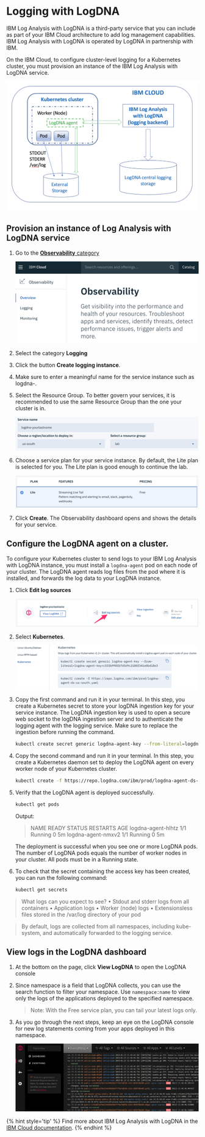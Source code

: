 # Logging with LogDNA

IBM Log Analysis with LogDNA is a third-party service that you can include as part of your IBM Cloud architecture to add log management capabilities. IBM Log Analysis with LogDNA is operated by LogDNA in partnership with IBM.

On the IBM Cloud, to configure cluster-level logging for a Kubernetes cluster, you must provision an instance of the IBM Log Analysis with LogDNA service.

![](./images/logdna-architecture.png)

## Provision an instance of Log Analysis with LogDNA service

1. Go to the [**Observability** category](https://cloud.ibm.com/observe)

    ![](./images/observe-landing.png)

1. Select the category **Logging**

1. Click the button **Create logging instance**.

1. Make sure to enter a meaningful name for the service instance such as logdna-<yourinitial>.

1. Select the Resource Group. To better govern your services, it is recommended to use the same Resource Group than the one your cluster is in.

    ![](./images/logging-creation.png)

1. Choose a service plan for your service instance. By default, the Lite plan is selected for you. The Lite plan is good enough to continue the lab.

    ![](./images/logging-plan.png)

1. Click **Create**. The Observability dashboard opens and shows the details for your service.

## Configure the LogDNA agent on a cluster.

To configure your Kubernetes cluster to send logs to your IBM Log Analysis with LogDNA instance, you must install a `logdna-agent` pod on each node of your cluster. The LogDNA agent reads log files from the pod where it is installed, and forwards the log data to your LogDNA instance.

1. Click **Edit log sources**

    ![](./images/logging-configure.png)

1. Select **Kubernetes**.

    ![](./images/logdna-agents.png)

1. Copy the first command and run it in your terminal. In this step, you create a Kubernetes secret to store your logDNA ingestion key for your service instance. The LogDNA ingestion key is used to open a secure web socket to the logDNA ingestion server and to authenticate the logging agent with the logging service. Make sure to replace the ingestion before running the command.
    ```sh
    kubectl create secret generic logdna-agent-key --from-literal=logdna-agent-key=<logDNA_ingestion_key>
    ```

1. Copy the second command and run it in your terminal. In this step, you create a Kubernetes daemon set to deploy the LogDNA agent on every worker node of your Kubernetes cluster.
    ```sh
    kubectl create -f https://repo.logdna.com/ibm/prod/logdna-agent-ds-us-south.yaml
    ```

1. Verify that the LogDNA agent is deployed successfully.
    ```sh
    kubectl get pods
    ```
    Output:

    > NAME                      READY     STATUS    RESTARTS   AGE
    > logdna-agent-hlhtz        1/1       Running   0          5m
    > logdna-agent-nmxv2        1/1       Running   0          5m

    The deployment is successful when you see one or more LogDNA pods. The number of LogDNA pods equals the number of worker nodes in your cluster. All pods must be in a Running state.

1. To check that the secret containing the access key has been created, you can run the following command:
    ```sh
    kubectl get secrets
    ```

> What logs can you expect to see?
> •	Stdout and stderr logs from all containers
> •	Application logs
> •	Worker (node) logs
> •	Extensionsless files stored in the /var/log directory of your pod

> By default, logs are collected from all namespaces, including kube-system, and automatically forwarded to the logging service.


## View logs in the LogDNA dashboard

1. At the bottom on the page, click **View LogDNA** to open the LogDNA console

1. Since namespace is a field that LogDNA collects, you can use the search function to filter your namespace. Use `namespace:name` to view only the logs of the applications deployed to the specified namespace.

    > Note: With the Free service plan, you can tail your latest logs only.

1. As you go through the next steps, keep an eye on the LogDNA console for new log statements coming from your apps deployed in this namespace.

    ![LogDNA dashboard](./images/logdna-console.png)

{% hint style='tip' %}
Find more about IBM Log Analysis with LogDNA in the [IBM Cloud documentation](https://cloud.ibm.com/docs/services/Log-Analysis-with-LogDNA/index.html#getting-started).
{% endhint %}
